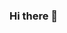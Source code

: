 ### Hi there 👋

<!--
- I'm studying _Information Systems_ at **Cornell Tech**
- I would like to build something cool there

- 📫 How to reach me: xscvera@outlook.com / https://www.linkedin.com/in/shacenxie/

-->
